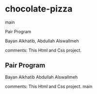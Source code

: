# chocolate-pizza
 main

Pair Program

Bayan Alkhatib, Abdullah Alswallmeh

comments: This Html and Css project.

 ## Pair Program
  Bayan Alkhatib 
  Abdullah Alswallmeh

  comments: This  Html and Css project.
 main
